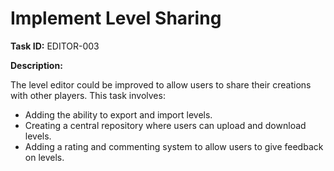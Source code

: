 # Implement Level Sharing

**Task ID:** EDITOR-003

**Description:**

The level editor could be improved to allow users to share their creations with other players. This task involves:

- Adding the ability to export and import levels.
- Creating a central repository where users can upload and download levels.
- Adding a rating and commenting system to allow users to give feedback on levels.
